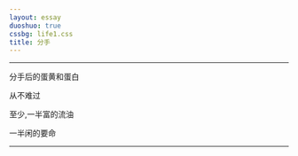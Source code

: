 ```yaml
---
layout: essay
duoshuo: true
cssbg: life1.css
title: 分手
---
```


----------

分手后的蛋黄和蛋白

从不难过

至少,一半富的流油

一半闲的要命



---------

